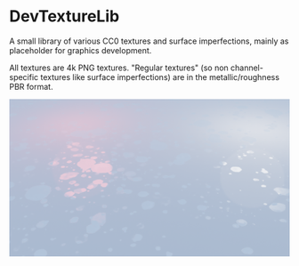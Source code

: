 # DevTextureLib
A small library of various CC0 textures and surface imperfections, mainly as placeholder for graphics development.

All textures are 4k PNG textures. "Regular textures" (so non channel-specific textures like surface imperfections) are in the metallic/roughness PBR format.

![alt text](https://github.com/Nolram12345/DevTextureLib/blob/public-release/preview.png?raw=true)
